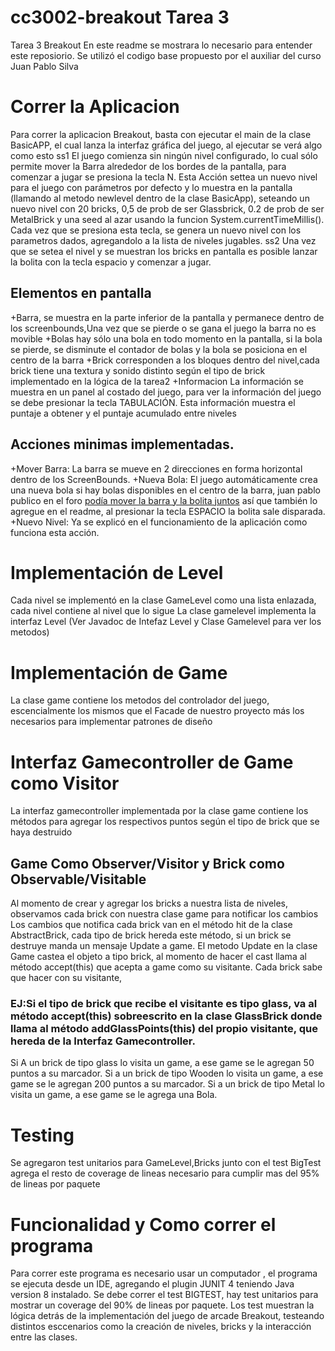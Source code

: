 # cc3002-breakout Tarea 3
Tarea 3 Breakout
En este readme se mostrara lo necesario para entender este reposiorio.
Se utilizó el codigo base propuesto por el auxiliar del curso Juan Pablo Silva

# Correr la Aplicacion
Para correr la aplicacion Breakout, basta con ejecutar el main de la clase BasicAPP, el cual lanza la interfaz gráfica del juego, al ejecutar se verá algo como esto
ss1
El juego comienza sin ningún nivel configurado, lo cual sólo permite mover la Barra alrededor de los bordes de la pantalla, para comenzar a jugar se presiona la tecla N.
Esta Acción settea un nuevo nivel para el juego con parámetros por defecto y lo muestra en la pantalla (llamando al metodo newlevel dentro de la clase BasicApp), seteando un nuevo nivel con 20 bricks, 0,5 de prob de ser Glassbrick, 0.2 de prob de ser MetalBrick y una seed al azar usando la funcion System.currentTimeMillis().
Cada vez que se presiona esta tecla, se genera un nuevo nivel con los parametros dados, agregandolo a la lista de niveles jugables.
ss2
Una vez que se setea el nivel y se muestran los bricks en pantalla es posible lanzar la bolita con la tecla espacio y comenzar a jugar.
## Elementos en pantalla
+Barra, se muestra en la parte inferior de la pantalla y permanece dentro de los screenbounds,Una vez que se pierde o se gana el juego la barra no es movible
+Bolas hay sólo una bola en todo momento en la pantalla, si la bola se pierde, se disminute el contador de bolas y la bola se posiciona en el centro de la barra
+Brick corresponden a los bloques dentro del nivel,cada brick tiene una textura y sonido distinto según el tipo de brick implementado en la lógica de la tarea2
+Informacion La información se muestra en un panel al costado del juego, para ver la información del juego se debe presionar la tecla TABULACIÓN.
Esta información muestra el puntaje a obtener y el puntaje acumulado entre niveles 
## Acciones minimas implementadas.
+Mover Barra: La barra se mueve en 2 direcciones en forma horizontal dentro de los ScreenBounds.
+Nueva Bola: El juego automáticamente crea una nueva bola si hay bolas disponibles en el centro de la barra, juan pablo publico en el foro  [podía mover la barra y la bolita juntos](https://www.u-cursos.cl/ingenieria/2018/2/CC3002/1/foro/o/23327201) así que también lo agregue en el readme, al presionar la tecla ESPACIO la bolita sale disparada.
+Nuevo Nivel: Ya se explicó en el funcionamiento de la aplicación como funciona esta acción.



 



# Implementación de Level
Cada nivel se implementó en la clase GameLevel como una lista enlazada, cada nivel contiene al nivel que lo sigue
La clase gamelevel implementa la interfaz Level 
(Ver Javadoc de Intefaz Level y Clase Gamelevel para ver los metodos)
# Implementación de Game
La clase game contiene los metodos del controlador del juego, escencialmente los mismos que el Facade de nuestro proyecto más los necesarios para implementar patrones de diseño
# Interfaz Gamecontroller de Game como Visitor
La interfaz gamecontroller implementada por la clase game contiene los métodos para agregar los respectivos puntos según el tipo de brick que se haya destruido
## Game Como Observer/Visitor y Brick como Observable/Visitable
Al momento de crear y agregar los bricks a nuestra lista de niveles, observamos cada brick con nuestra clase game para notificar los cambios
Los cambios que notifica cada brick van en el método hit de la clase AbstractBrick, cada tipo de brick hereda este método, si un brick se destruye manda un mensaje Update a game.
El metodo Update en la clase Game castea el objeto a tipo brick, al momento de hacer el cast llama al método accept(this) que acepta a game como su visitante.
Cada brick sabe que hacer con su visitante,
### EJ:Si el tipo de brick que recibe el visitante es tipo glass, va al método accept(this) sobreescrito en la clase GlassBrick donde llama al método addGlassPoints(this) del propio visitante, que hereda de la Interfaz Gamecontroller.

Si A un brick de tipo glass lo visita un game, a ese game se le agregan 50 puntos a su marcador.
Si a un brick de tipo Wooden lo visita un game, a ese game se le agregan 200 puntos a su marcador.
Si a un brick de tipo Metal lo visita un game, a ese game se le agrega una Bola.
# Testing
Se agregaron test unitarios para GameLevel,Bricks junto con el test BigTest agrega el resto de coverage de lineas necesario para cumplir mas del 95% de lineas por paquete 
# Funcionalidad y Como correr el programa
Para correr este programa es necesario usar un computador , el programa se ejecuta desde un IDE, agregando el plugin JUNIT 4 teniendo Java version 8 instalado.
Se debe correr el test BIGTEST, hay test unitarios para mostrar un coverage del 90% de lineas por paquete.
Los test muestran la lógica detrás de la implementación del juego de arcade Breakout, testeando distintos esccenarios como la creación de niveles, bricks y la interacción entre las clases.




